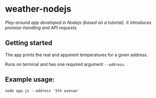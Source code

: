 # weather-nodejs

_Play-around app developed in Nodejs (based on a tutorial). It introduces promise-handling and API requests._ 

## Getting started

The app prints the real and apparent temperatures for a given address.

Runs on terminal and has one required argument ```--address```.

## Example usage: 

```node app.js --address '5th avenue'```

